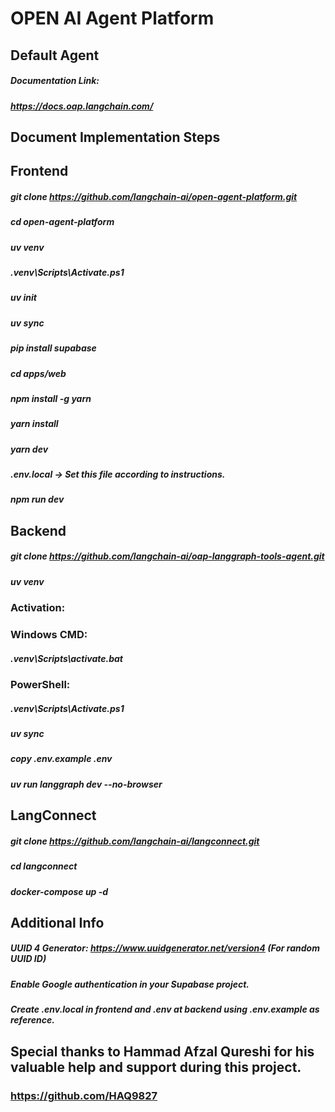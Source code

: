 # OPEN AI Agent Platform

## Default Agent

##### Documentation Link:
##### https://docs.oap.langchain.com/

## Document Implementation Steps

## Frontend

##### git clone https://github.com/langchain-ai/open-agent-platform.git
##### cd open-agent-platform
##### uv venv
##### .venv\Scripts\Activate.ps1
##### uv init
##### uv sync
##### pip install supabase
##### cd apps/web
##### npm install -g yarn
##### yarn install
##### yarn dev

##### .env.local → Set this file according to instructions.
##### npm run dev

## Backend

##### git clone https://github.com/langchain-ai/oap-langgraph-tools-agent.git
##### uv venv

### Activation:

### Windows CMD:
##### .venv\Scripts\activate.bat

### PowerShell:
##### .venv\Scripts\Activate.ps1
##### uv sync
##### copy .env.example .env
##### uv run langgraph dev --no-browser

## LangConnect

##### git clone https://github.com/langchain-ai/langconnect.git
##### cd langconnect
##### docker-compose up -d

## Additional Info

##### UUID 4 Generator: https://www.uuidgenerator.net/version4  (For random UUID ID)
##### Enable Google authentication in your Supabase project.
##### Create .env.local in frontend and .env at backend using .env.example as reference.

## Special thanks to **Hammad Afzal Qureshi** for his valuable help and support during this project.
### https://github.com/HAQ9827

